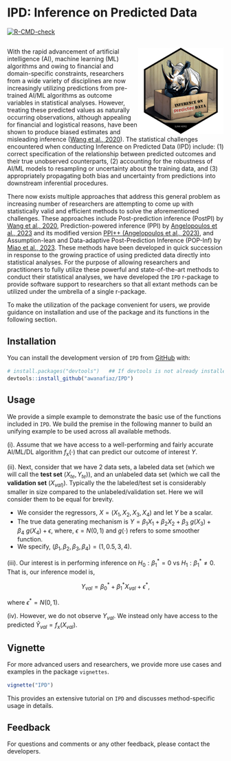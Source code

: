 
<!-- README.md is generated from README.Rmd. Please edit that file -->

# IPD: Inference on Predicted Data

<!-- badges: start -->

[![R-CMD-check](https://github.com/awanafiaz/IPD/actions/workflows/R-CMD-check.yaml/badge.svg)](https://github.com/awanafiaz/IPD/actions/workflows/R-CMD-check.yaml)
<!-- badges: end -->

## <img src="man/figures/IPD_LOGO.png" align="right" height="200" style="float:right; height:200px;">

With the rapid advancement of artificial intelligence (AI), machine
learning (ML) algorithms and owing to financial and domain-specific
constraints, researchers from a wide variety of disciplines are now
increasingly utilizing predictions from pre-trained AI/ML algorithms as
outcome variables in statistical analyses. However, treating these
predicted values as naturally occurring observations, although appealing
for financial and logistical reasons, have been shown to produce biased
estimates and misleading inference ([Wang et al.,
2020](https://www.pnas.org/doi/suppl/10.1073/pnas.2001238117)). The
statistical challenges encountered when conducting Inference on
Predicted Data (IPD) include: (1) correct specification of the
relationship between predicted outcomes and their true unobserved
counterparts, (2) accounting for the robustness of AI/ML models to
resampling or uncertainty about the training data, and (3) appropriately
propagating both bias and uncertainty from predictions into downstream
inferential procedures.

There now exists multiple approaches that address this general problem
as increasing number of researchers are attempting to come up with
statistically valid and efficient methods to solve the aforementioned
challenges. These approaches include Post-prediction inference (PostPI)
by [Wang et al.,
2020](https://www.pnas.org/doi/suppl/10.1073/pnas.2001238117),
Prediction-powered inference (PPI) by [Angelopoulos et al.,
2023](https://www.science.org/doi/10.1126/science.adi6000) and its
modified version [PPI++ (Angelopoulos et al.,
2023)](https://arxiv.org/abs/2311.01453), and Assumption-lean and
Data-adaptive Post-Prediction Inference (POP-Inf) by [Miao et al.,
2023](https://arxiv.org/abs/2311.14220). These methods have been
developed in quick succession in response to the growing practice of
using predicted data directly into statistical analyses. For the purpose
of allowing researchers and practitioners to fully utilize these
powerful and state-of-the-art methods to conduct their statistical
analyses, we have developed the `IPD` r-package to provide software
support to researchers so that all extant methods can be utilized under
the umbrella of a single r-package.

To make the utilization of the package convenient for users, we provide
guidance on installation and use of the package and its functions in the
following section.

## Installation

You can install the development version of `IPD` from
[GitHub](https://github.com/) with:

``` r
# install.packages("devtools")   ## If devtools is not already installed
devtools::install_github("awanafiaz/IPD")
```

## Usage

We provide a simple example to demonstrate the basic use of the
functions included in `IPD`. We build the premise in the following
manner to build an unifying example to be used across all available
methods.

(i). Assume that we have access to a well-performing and fairly accurate
AI/ML/DL algorithm $f_{\text{x}}(\cdot)$ that can predict our outcome of
interest $Y$.

(ii). Next, consider that we have 2 data sets, a labeled data set (which
we will call the **test set** $(X_{te}, Y_{te})$), and an unlabeled data
set (which we call the **validation set** $(X_{val)}$). Typically the
the labeled/test set is considerably smaller in size compared to the
unlabeled/validation set. Here we will consider them to be equal for
brevity.

- We consider the regressors, $X = (X_1, X_2, X_3, X_4)$ and let $Y$ be
  a scalar.
- The true data generating mechanism is
  $Y = \beta_1X_1 + \beta_2 X_2 + \beta_3 \ g(X_3) + \beta_4 \ g(X_4) + \epsilon,$
  where, $\epsilon = N(0, 1)$ and $g(\cdot)$ refers to some smoother
  function.
- We specify, $(\beta_1, \beta_2, \beta_3, \beta_4) = (1, 0.5, 3, 4)$.

(iii). Our interest is in performing inference on $H_0: \beta_1^* = 0$
vs $H_1: \beta_1^* \ne 0$. That is, our inference model is,

$$
Y_{val} = \beta_0^* + \beta_1^* X_{val} + \epsilon^*,
$$

where $\epsilon^* = N(0, 1)$.

(iv). However, we do not observe $Y_{val}$. We instead only have access
to the predicted $\hat Y_{val} = f_{\text{x}}(X_{val})$.

## Vignette

For more advanced users and researchers, we provide more use cases and
examples in the package `vignettes`.

``` r
vignette("IPD")
```

This provides an extensive tutorial on `IPD` and discusses
method-specific usage in details.

## Feedback

For questions and comments or any other feedback, please contact the
developers.
